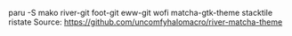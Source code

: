 paru -S mako river-git foot-git eww-git wofi matcha-gtk-theme stacktile ristate
Source: https://github.com/uncomfyhalomacro/river-matcha-theme
